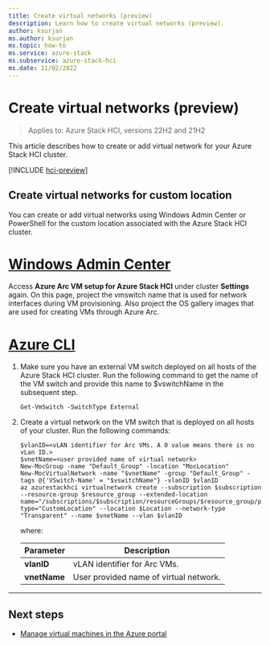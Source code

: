 ```yaml
---
title: Create virtual networks (preview)
description: Learn how to create virtual networks (preview).
author: ksurjan
ms.author: ksurjan
ms.topic: how-to
ms.service: azure-stack
ms.subservice: azure-stack-hci
ms.date: 11/02/2022
---
```


# Create virtual networks (preview)

> Applies to: Azure Stack HCI, versions 22H2 and 21H2

This article describes how to create or add virtual network for your Azure Stack HCI cluster.

[!INCLUDE [hci-preview](../../includes/hci-preview.md)]

## Create virtual networks for custom location

You can create or add virtual networks using Windows Admin Center or PowerShell for the custom location associated with the Azure Stack HCI cluster.

# [Windows Admin Center](#tab/windows-admin-center)

Access **Azure Arc VM setup for Azure Stack HCI** under cluster **Settings** again. On this page, project the vmswitch name that is used for network interfaces during VM provisioning. Also project the OS gallery images that are used for creating VMs through Azure Arc.

# [Azure CLI](#tab/azurecli)

1. Make sure you have an external VM switch deployed on all hosts of the Azure Stack HCI cluster. Run the following command to get the name of the VM switch and provide this name to $vswitchName in the subsequent step.

    ```azurecli
    Get-VmSwitch -SwitchType External
    ```

1. Create a virtual network on the VM switch that is deployed on all hosts of your cluster. Run the following commands:

   ```azurecli
   $vlanID=<vLAN identifier for Arc VMs. A 0 value means there is no vLan ID.>   
   $vnetName=<user provided name of virtual network>
   New-MocGroup -name "Default_Group" -location "MocLocation"
   New-MocVirtualNetwork -name "$vnetName" -group "Default_Group" -tags @{'VSwitch-Name' = "$vswitchName"} -vlanID $vlanID
   az azurestackhci virtualnetwork create --subscription $subscription --resource-group $resource_group --extended-location name="/subscriptions/$subscription/resourceGroups/$resource_group/providers/Microsoft.ExtendedLocation/customLocations/$customloc_name" type="CustomLocation" --location $Location --network-type "Transparent" --name $vnetName --vlan $vlanID
   ```

   where:

   | Parameter | Description |
   | ----- | ----------- |
   | **vlanID** | vLAN identifier for Arc VMs. |
   | **vnetName** | User provided name of virtual network. |

---

## Next steps

- [Manage virtual machines in the Azure portal](manage-virtual-machines-in-azure-portal.md)
